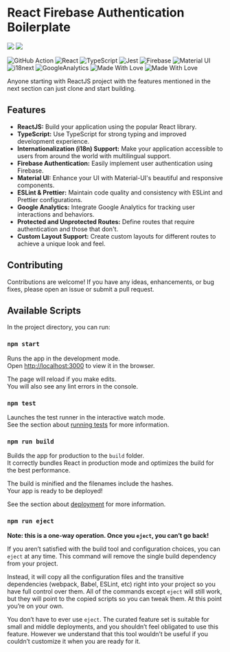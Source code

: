 # React Firebase Authentication Boilerplate

<a href="https://github.com/010pixel/reactjs-firebase-auth-boilerplate/graphs/contributors" alt="Contributors"><img src="https://img.shields.io/github/contributors/010pixel/reactjs-firebase-auth-boilerplate" /></a>
<a href="https://github.com/010pixel/reactjs-firebase-auth-boilerplate/pulse" alt="Activity"><img src="https://img.shields.io/github/commit-activity/m/010pixel/reactjs-firebase-auth-boilerplate" /></a>

![GitHub Action](https://github.com/github/docs/actions/workflows/main.yml/badge.svg)
![React](https://img.shields.io/badge/React-18.x-0a7ea4.svg)
![TypeScript](https://img.shields.io/badge/TypeScript-4.x-blue.svg)
![Jest](https://img.shields.io/badge/Jest-5.x-limegreen.svg)
![Firebase](https://img.shields.io/badge/Firebase-10.x-yellow.svg)
![Material UI](https://img.shields.io/badge/Material%20UI-5.x-blueviolet.svg)
![i18next](https://img.shields.io/badge/i18next-22.x-green.svg)
![GoogleAnalytics](https://img.shields.io/badge/react%20ga4-2.x-orange.svg)
![Made With Love](https://img.shields.io/badge/Made%20With-Love-deeppink.svg)
![Made With Love](https://img.shields.io/badge/Made%20With-Love-orangered.svg)

Anyone starting with ReactJS project with the features mentioned in the next section can just clone and start building.

## Features

- **ReactJS:** Build your application using the popular React library.
- **TypeScript:** Use TypeScript for strong typing and improved development experience.
- **Internationalization (i18n) Support:** Make your application accessible to users from around the world with multilingual support.
- **Firebase Authentication:** Easily implement user authentication using Firebase.
- **Material UI:** Enhance your UI with Material-UI's beautiful and responsive components.
- **ESLint & Prettier:** Maintain code quality and consistency with ESLint and Prettier configurations.
- **Google Analytics:** Integrate Google Analytics for tracking user interactions and behaviors.
- **Protected and Unprotected Routes:** Define routes that require authentication and those that don't.
- **Custom Layout Support:** Create custom layouts for different routes to achieve a unique look and feel.

## Contributing

Contributions are welcome! If you have any ideas, enhancements, or bug fixes, please open an issue or submit a pull request.

## Available Scripts

In the project directory, you can run:

### `npm start`

Runs the app in the development mode.\
Open [http://localhost:3000](http://localhost:3000) to view it in the browser.

The page will reload if you make edits.\
You will also see any lint errors in the console.

### `npm test`

Launches the test runner in the interactive watch mode.\
See the section about [running tests](https://facebook.github.io/create-react-app/docs/running-tests) for more information.

### `npm run build`

Builds the app for production to the `build` folder.\
It correctly bundles React in production mode and optimizes the build for the best performance.

The build is minified and the filenames include the hashes.\
Your app is ready to be deployed!

See the section about [deployment](https://facebook.github.io/create-react-app/docs/deployment) for more information.

### `npm run eject`

**Note: this is a one-way operation. Once you `eject`, you can’t go back!**

If you aren’t satisfied with the build tool and configuration choices, you can `eject` at any time. This command will remove the single build dependency from your project.

Instead, it will copy all the configuration files and the transitive dependencies (webpack, Babel, ESLint, etc) right into your project so you have full control over them. All of the commands except `eject` will still work, but they will point to the copied scripts so you can tweak them. At this point you’re on your own.

You don’t have to ever use `eject`. The curated feature set is suitable for small and middle deployments, and you shouldn’t feel obligated to use this feature. However we understand that this tool wouldn’t be useful if you couldn’t customize it when you are ready for it.
